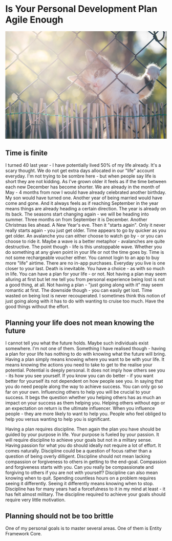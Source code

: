# Is Your Personal Development Plan Agile Enough

![Agile](../../../Images/agile.jpg)

## Time is finite

I turned 40 last year - I have potentially lived 50% of my life already. It's a scary thought. We do not get extra days allocated in our "life" account everyday. I'm not trying to be sombre here - but when people say life is short they are not kidding. As I've grown older it feels as if the time between each new December has become shorter. We are already in the month of May - 4 months from now I would have already celebrated another birthday. My son would have turned one. Another year of being married would have come and gone. And it always feels as if reaching September in the year means things are already heading a certain direction. The year is already on its back. The seasons start changing again - we will be heading into summer. Three months on from September it is December. Another Christmas lies ahead. A New Year's eve. Then it "starts again". Only it never really starts again - you just get older. Time appears to go by quicker as you get older. An avalanche you can either choose to watch go by - or you can choose to ride it. Maybe a wave is a better metaphor - avalanches are quite destructive. The point though - life is this unstoppable wave. Whether you do something at any given point in your life or not the time goes by. Time is not some rechargeable voucher either. You cannot login to an app to buy more "life" airtime. There are no in-app purchases. Everyday you live is one closer to your last. Death is inevitable. You have a choice - as with so much in life. You can have a plan for your life - or not. Not having a plan may seem alluring at first but let me tell you from personal experience being lost is not a good thing, at all. Not having a plan - "just going along with it" may seem romantic at first. The downside though - you can easily get lost. Time wasted on being lost is never recouperated. I sometimes think this notion of just going along with it has to do with wanting to cruise too much. Have the good things without the effort. 

## Planning your life does not mean knowing the future

I cannot tell you what the future holds. Maybe such individuals exist somewhere. I'm not one of them. Something I have realised though - having a plan for your life has nothing to do with knowing what the future will bring. Having a plan simply means knowing where you want to be with your life. It means knowing the actions you need to take to get to the realise your potential. Potential is deeply personal. It does not imply how others see you - its how you see yourself. If you know you can do better - if you want better for yourself its not dependent on how people see you. In saying that you do need people along the way to achieve success. You can only go so far on your own. Influencing others to help you will be crucial to your success. It begs the question whether you helping others has as much an impact on your success as them helping you. Helping others without ego or an expectation on return is the ultimate influencer. When you influence people - they are more likely to want to help you. People who feel obliged to help you versus wanting to help you is significant.

Having a plan requires discipline. Then again the plan you have should be guided by your purpose in life. Your purpose is fueled by your passion. It will require discipline to achieve your goals but not in a miltary sense. Having passion for what you do should ideally not require a lot of effort. It comes naturally. Discipline could be a question of focus rather than a question of being overly dilligent. Discipline should not mean lacking compassion or forgiveness to others in getting to the end-goal. Compassion and forgiveness starts with you. Can you really be compassionate and forgiving to others if you are not with yourself? Discipline can also mean knowing when to quit. Spending countless hours on a problem requires seeing it differently. Seeing it differently means knowing when to stop. Discipline has for many years had a forcefulness to it in my mind at least - it has felt almost military. The discipline required to achieve your goals should require very little motivation. 

## Planning should not be too brittle

One of my personal goals is to master several areas. One of them is Entity Framework Core. 
